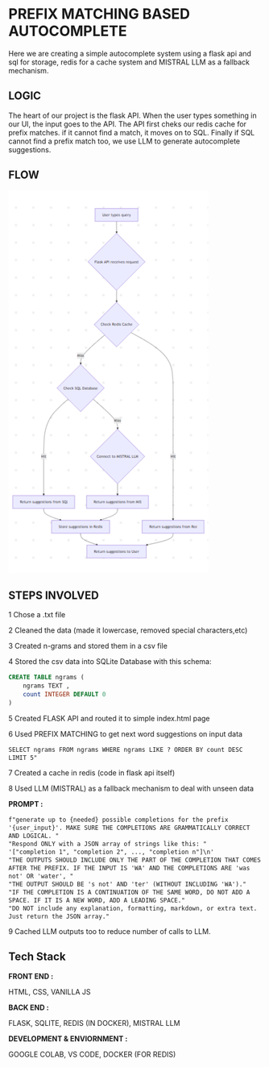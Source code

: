 
# PREFIX MATCHING BASED AUTOCOMPLETE

Here we are creating a simple autocomplete system using a flask api and sql for storage, redis for a cache system and MISTRAL LLM as a fallback mechanism.

## LOGIC
The heart of our project is the flask API. When the user types something in our UI, the input goes to the API. The API first cheks our redis cache for prefix matches. if it cannot find a match, it moves on to SQL. Finally if SQL cannot find a prefix match too, we use LLM to generate autocomplete suggestions.

## FLOW

![ DIAGRAM ](https://github.com/Shaun-Roy/PREFIX-BASED-AUTOCOMPLETE/blob/main/screenshots%20for%20readme/Screenshot%202025-04-23%20141327.png)


## STEPS INVOLVED


1 Chose a .txt file

2 Cleaned the data (made it lowercase, removed special characters,etc)

3 Created n-grams and stored them in a csv file

4 Stored the csv data into SQLite Database with this schema:

```sql
CREATE TABLE ngrams (
    ngrams TEXT ,
    count INTEGER DEFAULT 0
)
```
5 Created FLASK API and routed it to simple index.html page

6 Used PREFIX MATCHING to get next word suggestions on input data

```sql"
SELECT ngrams FROM ngrams WHERE ngrams LIKE ? ORDER BY count DESC LIMIT 5"
```
7 Created a cache in redis (code in flask api itself)

8 Used LLM (MISTRAL) as a fallback mechanism to deal with unseen data

**PROMPT :**
```
f"generate up to {needed} possible completions for the prefix '{user_input}'. MAKE SURE THE COMPLETIONS ARE GRAMMATICALLY CORRECT AND LOGICAL. "
"Respond ONLY with a JSON array of strings like this: "
'["completion 1", "completion 2", ..., "completion n"]\n'
"THE OUTPUTS SHOULD INCLUDE ONLY THE PART OF THE COMPLETION THAT COMES AFTER THE PREFIX. IF THE INPUT IS 'WA' AND THE COMPLETIONS ARE 'was not' OR 'water', "
"THE OUTPUT SHOULD BE 's not' AND 'ter' (WITHOUT INCLUDING 'WA')."
"IF THE COMPLETION IS A CONTINUATION OF THE SAME WORD, DO NOT ADD A SPACE. IF IT IS A NEW WORD, ADD A LEADING SPACE."
"DO NOT include any explanation, formatting, markdown, or extra text. Just return the JSON array."
```
9 Cached LLM outputs too to reduce number of calls to LLM.





## Tech Stack

**FRONT END :** 

HTML, CSS, VANILLA JS

**BACK END :**

FLASK, SQLITE, REDIS (IN DOCKER), MISTRAL LLM

**DEVELOPMENT & ENVIORNMENT :**

GOOGLE COLAB, VS CODE, DOCKER (FOR REDIS)




